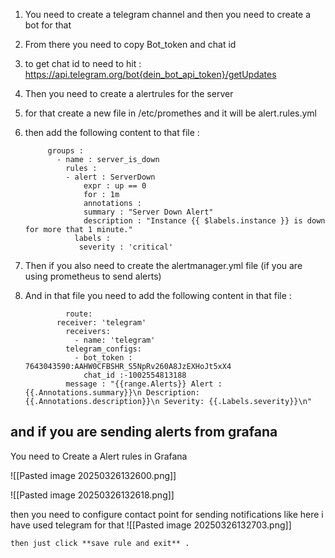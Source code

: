 
1. You need to create a telegram channel and then you need to create a bot for that
2. From there you need to copy Bot_token and chat id
3. to get chat id to need to hit : 
			https://api.telegram.org/bot{dein_bot_api_token}/getUpdates
4. Then you need to create a alertrules for the server
5. for that create a new file in /etc/promethes and it will be alert.rules.yml
6. then add the following content to that file : 

			groups :
			  - name : server_is_down
			    rules :
			    - alert : ServerDown
				    expr : up == 0
				    for : 1m
				    annotations :
			        summary : "Server Down Alert"
				    description : "Instance {{ $labels.instance }} is down for more that 1 minute."
			      labels :
			       severity : 'critical'
                                                                                                                                                                                           


7. Then if you also need to create the alertmanager.yml file (if you are using prometheus to send alerts)
8. And in that file you need to add the following content in that file : 

				route:
			  receiver: 'telegram'
				receivers:
				  - name: 'telegram'
			    telegram_configs:
			      - bot_token : 7643043590:AAHW0CFBSHR_S5NpRv260A8JzEXHoJt5xX4
			        chat_id :-1002554813188
		        message : "{{range.Alerts}} Alert : {{.Annotations.summary}}\n Description: {{.Annotations.description}}\n Severity: {{.Labels.severity}}\n"

## and if you are sending alerts from grafana


You need to Create a Alert rules in Grafana

![[Pasted image 20250326132600.png]]




![[Pasted image 20250326132618.png]]



then you need to configure contact point for sending notifications like here i have used telegram for that 
![[Pasted image 20250326132703.png]]


	then just click **save rule and exit** . 